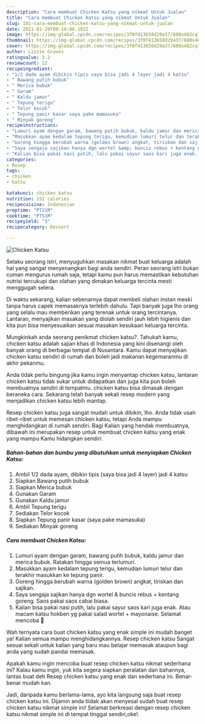 ```yaml
---
description: "Cara membuat Chicken Katsu yang nikmat Untuk Jualan"
title: "Cara membuat Chicken Katsu yang nikmat Untuk Jualan"
slug: 181-cara-membuat-chicken-katsu-yang-nikmat-untuk-jualan
date: 2021-01-29T09:14:00.192Z
image: https://img-global.cpcdn.com/recipes/3f0f413658d29a37/680x482cq70/chicken-katsu-foto-resep-utama.jpg
thumbnail: https://img-global.cpcdn.com/recipes/3f0f413658d29a37/680x482cq70/chicken-katsu-foto-resep-utama.jpg
cover: https://img-global.cpcdn.com/recipes/3f0f413658d29a37/680x482cq70/chicken-katsu-foto-resep-utama.jpg
author: Lizzie Graves
ratingvalue: 3.2
reviewcount: 12
recipeingredient:
- "1/2 dada ayam dibikin tipis saya bisa jadi 4 layer jadi 4 katsu"
- " Bawang putih bubuk"
- " Merica bubuk"
- " Garam"
- " Kaldu jamur"
- " Tepung terigu"
- " Telor kocok"
- " Tepung panir kasar saya pake mamasuka"
- " Minyak goreng"
recipeinstructions:
- "Lumuri ayam dengan garam, bawang putih bubuk, kaldu jamur dan merica bubuk. Ratakan hingga semua terlumuri."
- "Masukkan ayam kedalam tepung terigu, kemudian lumuri telur dan terakhir masukkan ke tepung panir."
- "Goreng hingga berubah warna (golden brown) angkat, tiriskan dan sajikan."
- "Saya sengaja sajikan hanya dgn wortel &amp; buncis rebus + kentang goreng. Saos pakai saos cabai biasa."
- "Kalian bisa pakai nasi putih, lalu pakai sayur saos kari juga enak. Atau macam katsu hokben yg pakai salad wortel + mayonaise. Selamat mencoba 🥰"
categories:
- Resep
tags:
- chicken
- katsu

katakunci: chicken katsu 
nutrition: 152 calories
recipecuisine: Indonesian
preptime: "PT21M"
cooktime: "PT51M"
recipeyield: "3"
recipecategory: Dessert

---
```



![Chicken Katsu](https://img-global.cpcdn.com/recipes/3f0f413658d29a37/680x482cq70/chicken-katsu-foto-resep-utama.jpg)

Selaku seorang istri, menyuguhkan masakan nikmat buat keluarga adalah hal yang sangat menyenangkan bagi anda sendiri. Peran seorang istri bukan cuman mengurus rumah saja, tetapi kamu pun harus memastikan kebutuhan nutrisi tercukupi dan olahan yang dimakan keluarga tercinta mesti menggugah selera.

Di waktu  sekarang, kalian sebenarnya dapat membeli olahan instan meski tanpa harus capek memasaknya terlebih dahulu. Tapi banyak juga lho orang yang selalu mau memberikan yang terenak untuk orang tercintanya. Lantaran, menyajikan masakan yang diolah sendiri jauh lebih higienis dan kita pun bisa menyesuaikan sesuai masakan kesukaan keluarga tercinta. 



Mungkinkah anda seorang penikmat chicken katsu?. Tahukah kamu, chicken katsu adalah sajian khas di Indonesia yang kini disenangi oleh banyak orang di berbagai tempat di Nusantara. Kamu dapat menyajikan chicken katsu sendiri di rumah dan boleh jadi makanan kegemaranmu di akhir pekanmu.

Anda tidak perlu bingung jika kamu ingin menyantap chicken katsu, lantaran chicken katsu tidak sukar untuk didapatkan dan juga kita pun boleh membuatnya sendiri di tempatmu. chicken katsu bisa dimasak dengan beraneka cara. Sekarang telah banyak sekali resep modern yang menjadikan chicken katsu lebih mantap.

Resep chicken katsu juga sangat mudah untuk dibikin, lho. Anda tidak usah ribet-ribet untuk memesan chicken katsu, tetapi Anda mampu menghidangkan di rumah sendiri. Bagi Kalian yang hendak membuatnya, dibawah ini merupakan resep untuk membuat chicken katsu yang enak yang mampu Kamu hidangkan sendiri.

<!--inarticleads1-->

##### Bahan-bahan dan bumbu yang dibutuhkan untuk menyiapkan Chicken Katsu:

1. Ambil 1/2 dada ayam, dibikin tipis (saya bisa jadi 4 layer) jadi 4 katsu
1. Siapkan  Bawang putih bubuk
1. Siapkan  Merica bubuk
1. Gunakan  Garam
1. Gunakan  Kaldu jamur
1. Ambil  Tepung terigu
1. Sediakan  Telor kocok
1. Siapkan  Tepung panir kasar (saya pake mamasuka)
1. Sediakan  Minyak goreng




<!--inarticleads2-->

##### Cara membuat Chicken Katsu:

1. Lumuri ayam dengan garam, bawang putih bubuk, kaldu jamur dan merica bubuk. Ratakan hingga semua terlumuri.
1. Masukkan ayam kedalam tepung terigu, kemudian lumuri telur dan terakhir masukkan ke tepung panir.
1. Goreng hingga berubah warna (golden brown) angkat, tiriskan dan sajikan.
1. Saya sengaja sajikan hanya dgn wortel &amp; buncis rebus + kentang goreng. Saos pakai saos cabai biasa.
1. Kalian bisa pakai nasi putih, lalu pakai sayur saos kari juga enak. Atau macam katsu hokben yg pakai salad wortel + mayonaise. Selamat mencoba 🥰




Wah ternyata cara buat chicken katsu yang enak simple ini mudah banget ya! Kalian semua mampu menghidangkannya. Resep chicken katsu Sangat sesuai sekali untuk kalian yang baru mau belajar memasak ataupun bagi anda yang sudah pandai memasak.

Apakah kamu ingin mencoba buat resep chicken katsu nikmat sederhana ini? Kalau kamu ingin, yuk kita segera siapkan peralatan dan bahannya, lantas buat deh Resep chicken katsu yang enak dan sederhana ini. Benar-benar mudah kan. 

Jadi, daripada kamu berlama-lama, ayo kita langsung saja buat resep chicken katsu ini. Dijamin anda tiidak akan menyesal sudah buat resep chicken katsu nikmat simple ini! Selamat berkreasi dengan resep chicken katsu nikmat simple ini di tempat tinggal sendiri,oke!.

